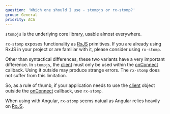 ```yaml
---
question: 'Which one should I use - stompjs or rx-stomp?'
group: General
priority: ACA
---
```


`stompjs` is the underlying core library, usable almost everywhere.

`rx-stomp` exposes functionality as [RxJS] primitives.
If you are already using RxJS in your project or are familiar with it, please consider using `rx-stomp`.

Other than syntactical differences,
these two variants have a very important difference.
In `stompjs`, the [client] must only be used within the [onConnect] callback.
Using it outside may produce strange errors.
The `rx-stomp` does not suffer from this limitation.

So, as a rule of thumb, if your application needs to use the [client] object
outside the [onConnect] callback, use `rx-stomp`.

When using with Angular, `rx-stomp` seems natual as 
Angular relies heavily on [RxJS].


[RxJS]: https://github.com/ReactiveX/RxJS
[client]: /api-docs/latest/classes/Client.html
[onConnect]: /api-docs/latest/classes/Client.html#onConnect
